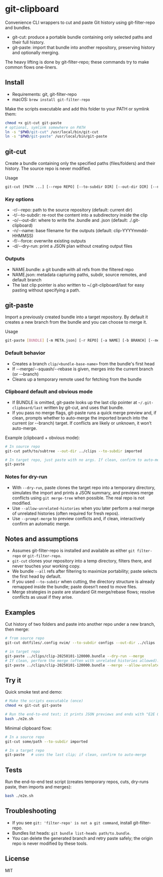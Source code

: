 # git-clipboard

Convenience CLI wrappers to cut and paste Git history using git-filter-repo and bundles.

- git-cut: produce a portable bundle containing only selected paths and their full history.
- git-paste: import that bundle into another repository, preserving history and optionally merging.

The heavy lifting is done by git-filter-repo; these commands try to make common flows one-liners.

## Install

- Requirements: git, git-filter-repo
- macOS: `brew install git-filter-repo`

Make the scripts executable and add this folder to your PATH or symlink them:

```bash
chmod +x git-cut git-paste
# optional, symlink somewhere on PATH
ln -s "$PWD/git-cut" /usr/local/bin/git-cut
ln -s "$PWD/git-paste" /usr/local/bin/git-paste
```

## git-cut

Create a bundle containing only the specified paths (files/folders) and their history. The source repo is never modified.

Usage

```bash
git-cut [PATH ...] [--repo REPO] [--to-subdir DIR] [--out-dir DIR] [--name NAME] [--force]
```

### Key options

- -r/--repo: path to the source repository (default: current dir)
- -t/--to-subdir: re-root the content into a subdirectory inside the clip
- -o/--out-dir: where to write the .bundle and .json (default: ./.git-clipboard)
- -n/--name: base filename for the outputs (default: clip-YYYYmmdd-HHMMSS)
- -f/--force: overwrite existing outputs
- -d/--dry-run: print a JSON plan without creating output files

### Outputs

- NAME.bundle: a git bundle with all refs from the filtered repo
- NAME.json: metadata capturing paths, subdir, source remotes, and default branch
- The last clip pointer is also written to ~/.git-clipboard/last for easy pasting without specifying a path.

## git-paste

Import a previously created bundle into a target repository. By default it creates a new branch from the bundle and you can choose to merge it.

Usage

```bash
git-paste [BUNDLE] [-m META.json] [-r REPO] [-a NAME] [-b BRANCH] [--merge|-M|--squash|-s|--rebase|-R] [--no-ff|-F] [--message|-j MSG] [--dry-run|-d] [--allow-unrelated-histories|-U] [--prompt-merge|-p]
```

### Default behavior

- Creates a branch `clip/<bundle-base-name>` from the bundle's first head
- If --merge/--squash/--rebase is given, merges into the current branch (or --branch)
- Cleans up a temporary remote used for fetching from the bundle

### Clipboard default and obvious mode

- If BUNDLE is omitted, git-paste looks up the last clip pointer at `~/.git-clipboard/last` written by git-cut, and uses that bundle.
- If you pass no merge flags, git-paste runs a quick merge preview and, if clean, prompts whether to auto-merge the imported branch into the current (or --branch) target. If conflicts are likely or unknown, it won’t auto-merge.

Example (clipboard + obvious mode):

```bash
# In source repo
git-cut path/to/subtree --out-dir ../clips --to-subdir imported

# In target repo, just paste with no args. If clean, confirm to auto-merge.
git-paste
```

### Notes for dry-run

- With `--dry-run`, paste clones the target repo into a temporary directory, simulates the import and prints a JSON summary, and previews merge conflicts using `git merge-tree` when possible. The real repo is not modified.
- Use `--allow-unrelated-histories` when you later perform a real merge of unrelated histories (often required for fresh repos).
- Use `--prompt-merge` to preview conflicts and, if clean, interactively confirm an automatic merge.

## Notes and assumptions

- Assumes git-filter-repo is installed and available as either `git filter-repo` or `git-filter-repo`.
- `git-cut` clones your repository into a temp directory, filters there, and never touches your working copy.
- We bundle `--all` refs after filtering to maximize portability; paste selects the first head by default.
- If you used `--to-subdir` when cutting, the directory structure is already remapped inside the bundle; paste doesn’t need to move files.
- Merge strategies in paste are standard Git merge/rebase flows; resolve conflicts as usual if they arise.

## Examples

Cut history of two folders and paste into another repo under a new branch, then merge:

```bash
# from source repo
git-cut dotfiles/.config nvim/ --to-subdir configs --out-dir ../clips

# in target repo
git-paste ../clips/clip-20250101-120000.bundle --dry-run --merge
# If clean, perform the merge (often with unrelated histories allowed):
git-paste ../clips/clip-20250101-120000.bundle --merge --allow-unrelated-histories --message "Import configs"
```

## Try it

Quick smoke test and demo:

```bash
# Make the scripts executable (once)
chmod +x git-cut git-paste

# Run the end-to-end test; it prints JSON previews and ends with "E2E OK"
bash ./e2e.sh
```

Minimal clipboard flow:

```bash
# In a source repo
git-cut some/path --to-subdir imported

# In a target repo
git-paste   # uses the last clip; if clean, confirm to auto-merge
```

## Tests

Run the end-to-end test script (creates temporary repos, cuts, dry-runs paste, then imports and merges):

```bash
bash ./e2e.sh
```

## Troubleshooting

- If you see `git: 'filter-repo' is not a git command`, install git-filter-repo.
- Bundles list heads: `git bundle list-heads path/to.bundle`.
- You can delete the generated branch and retry paste safely; the origin repo is never modified by these tools.

## License

MIT

